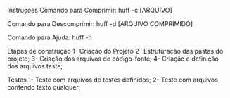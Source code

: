 Instruções
Comando para Comprimir:
huff -c [ARQUIVO]

Comando para Descomprimir:
huff -d [ARQUIVO COMPRIMIDO]

Comando para Ajuda:
huff -h

Etapas de construção
1- Criação do Projeto
2- Estruturação das pastas do projeto;
3- Criação dos arquivos de código-fonte;
4- Criação e definição dos arquivos teste;

Testes
1- Teste com arquivos de testes definidos;
2- Teste com arquivos contendo texto qualquer;
